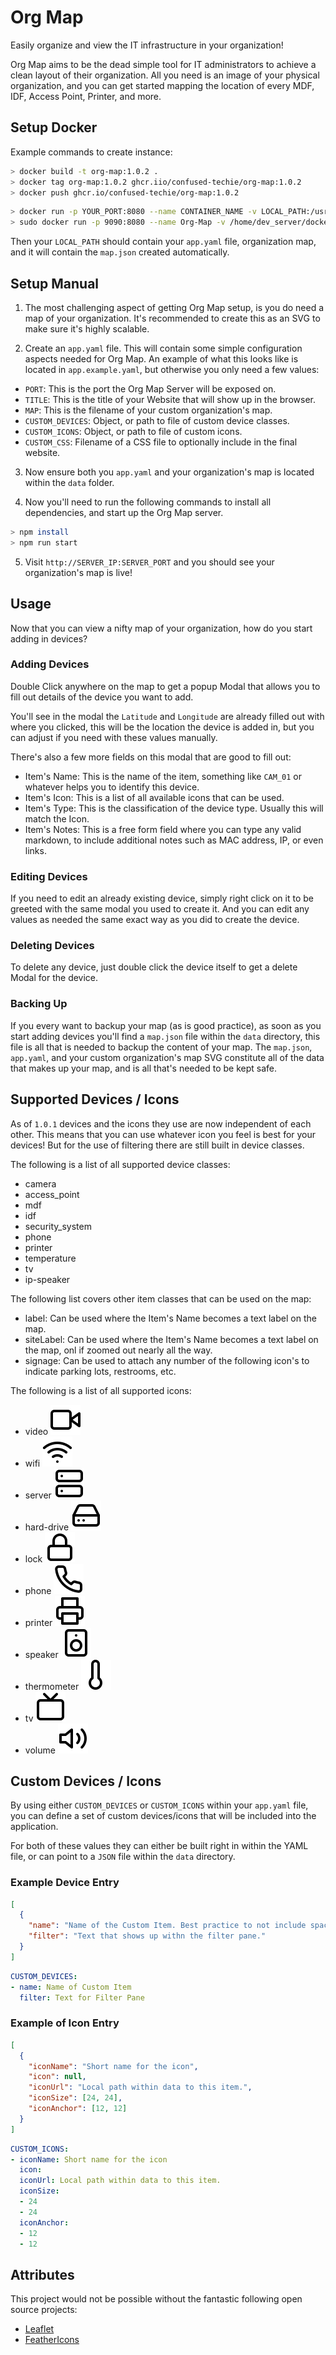# Org Map

Easily organize and view the IT infrastructure in your organization!

Org Map aims to be the dead simple tool for IT administrators to achieve a clean layout of their organization. All you need is an image of your physical organization, and you can get started mapping the location of every MDF, IDF, Access Point, Printer, and more.

## Setup Docker

Example commands to create instance:

```bash
> docker build -t org-map:1.0.2 .
> docker tag org-map:1.0.2 ghcr.iio/confused-techie/org-map:1.0.2
> docker push ghcr.io/confused-techie/org-map:1.0.2
```

```bash
> docker run -p YOUR_PORT:8080 --name CONTAINER_NAME -v LOCAL_PATH:/usr/src/app/data -d ghcr.io/confused-Techie/org-map:latest
> sudo docker run -p 9090:8080 --name Org-Map -v /home/dev_server/docker/org-map:/usr/src/app/data ghcr.io/confused-techie/org-map:1.0.2
```

Then your `LOCAL_PATH` should contain your `app.yaml` file, organization map, and it will contain the `map.json` created automatically.

## Setup Manual

1. The most challenging aspect of getting Org Map setup, is you do need a map of your organization. It's recommended to create this as an SVG to make sure it's highly scalable.

2. Create an `app.yaml` file. This will contain some simple configuration aspects needed for Org Map. An example of what this looks like is located in `app.example.yaml`, but otherwise you only need a few values:

  * `PORT`: This is the port the Org Map Server will be exposed on.
  * `TITLE`: This is the title of your Website that will show up in the browser.
  * `MAP`: This is the filename of your custom organization's map.
  * `CUSTOM_DEVICES`: Object, or path to file of custom device classes.
  * `CUSTOM_ICONS`: Object, or path to file of custom icons.
  * `CUSTOM_CSS`: Filename of a CSS file to optionally include in the final website.

3. Now ensure both you `app.yaml` and your organization's map is located within the `data` folder.

4. Now you'll need to run the following commands to install all dependencies, and start up the Org Map server.

```bash
> npm install
> npm run start
```

5. Visit `http://SERVER_IP:SERVER_PORT` and you should see your organization's map is live!

## Usage

Now that you can view a nifty map of your organization, how do you start adding in devices?

### Adding Devices

Double Click anywhere on the map to get a popup Modal that allows you to fill out details of the device you want to add.

You'll see in the modal the `Latitude` and `Longitude` are already filled out with where you clicked, this will be the location the device is added in, but you can adjust if you need with these values manually.

There's also a few more fields on this modal that are good to fill out:

  * Item's Name: This is the name of the item, something like `CAM_01` or whatever helps you to identify this device.
  * Item's Icon: This is a list of all available icons that can be used.
  * Item's Type: This is the classification of the device type. Usually this will match the Icon.
  * Item's Notes: This is a free form field where you can type any valid markdown, to include additional notes such as MAC address, IP, or even links.

### Editing Devices

If you need to edit an already existing device, simply right click on it to be greeted with the same modal you used to create it. And you can edit any values as needed the same exact way as you did to create the device.

### Deleting Devices

To delete any device, just double click the device itself to get a delete Modal for the device.

### Backing Up

If you every want to backup your map (as is good practice), as soon as you start adding devices you'll find a `map.json` file within the `data` directory, this file is all that is needed to backup the content of your map. The `map.json`, `app.yaml`, and your custom organization's map SVG constitute all of the data that makes up your map, and is all that's needed to be kept safe.

## Supported Devices / Icons

As of `1.0.1` devices and the icons they use are now independent of each other. This means that you can use whatever icon you feel is best for your devices! But for the use of filtering there are still built in device classes.

The following is a list of all supported device classes:

  * camera
  * access_point
  * mdf
  * idf
  * security_system
  * phone
  * printer
  * temperature
  * tv
  * ip-speaker

The following list covers other item classes that can be used on the map:

  * label: Can be used where the Item's Name becomes a text label on the map.
  * siteLabel: Can be used where the Item's Name becomes a text label on the map, onl if zoomed out nearly all the way.
  * signage: Can be used to attach any number of the following icon's to indicate parking lots, restrooms, etc.

The following is a list of all supported icons:

  * video ![video](./static/assets/video.svg)
  * wifi ![wifi](./static/assets/wifi.svg)
  * server ![server](./static/assets/server.svg)
  * hard-drive ![hard-drive](./static/assets/hard-drive.svg)
  * lock ![lock](./static/assets/lock.svg)
  * phone ![phone](./static/assets/phone.svg)
  * printer ![printer](./static/assets/printer.svg)
  * speaker ![speaker](./static/assets/speaker.svg)
  * thermometer ![thermometer](./static/assets/thermometer.svg)
  * tv ![tv](./static/assets/tv.svg)
  * volume ![volume](./static/assets/volume-2.svg)

## Custom Devices / Icons

By using either `CUSTOM_DEVICES` or `CUSTOM_ICONS` within your `app.yaml` file, you can define a set of custom devices/icons that will be included into the application.

For both of these values they can either be built right in within the YAML file, or can point to a `JSON` file within the `data` directory.

### Example Device Entry

```json
[
  {
    "name": "Name of the Custom Item. Best practice to not include spaces or special characters",
    "filter": "Text that shows up withn the filter pane."
  }
]
```

```yaml
CUSTOM_DEVICES:
- name: Name of Custom Item
  filter: Text for Filter Pane
```

### Example of Icon Entry

```json
[
  {
    "iconName": "Short name for the icon",
    "icon": null,
    "iconUrl": "Local path within data to this item.",
    "iconSize": [24, 24],
    "iconAnchor": [12, 12]
  }
]
```

```yaml
CUSTOM_ICONS:
- iconName: Short name for the icon
  icon:
  iconUrl: Local path within data to this item.
  iconSize:
  - 24
  - 24
  iconAnchor:
  - 12
  - 12
```

## Attributes

This project would not be possible without the fantastic following open source projects:

  * [Leaflet](https://leafletjs.com/)
  * [FeatherIcons](https://feathericons.com/)
